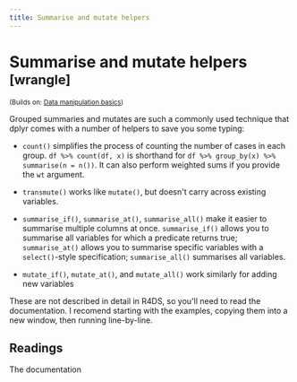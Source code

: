 ```yaml
---
title: Summarise and mutate helpers
---
```


<!-- Generated automatically from manip-helpers.yml. Do not edit by hand -->

# Summarise and mutate helpers <small class='wrangle'>[wrangle]</small>
<small>(Builds on: [Data manipulation basics](manip-basics.md))</small>

Grouped summaries and mutates are such a commonly used technique that dplyr
comes with a number of helpers to save you some typing:

* `count()` simplifies the process of counting the number of cases in
  each group. `df %>% count(df, x)` is shorthand for
  `df %>% group_by(x) %>% summarise(n = n())`. It can also perform weighted
  sums if you provide the `wt` argument.

* `transmute()` works like `mutate()`, but doesn't carry across
  existing variables.

* `summarise_if()`, `summarise_at()`, `summarise_all()` make it
  easier to summarise multiple columns at once. `summarise_if()` allows
  you to summarise all variables for which a predicate returns true;
  `summarise_at()` allows you to summarise specific variables with a
  `select()`-style specification; `summarise_all()` summarises all variables.

* `mutate_if()`, `mutate_at()`, and `mutate_all()` work similarly for
  adding new variables

These are not described in detail in R4DS, so you'll need to read the
documentation. I recomend starting with the examples, copying them
into a new window, then running line-by-line.

## Readings

The documentation



